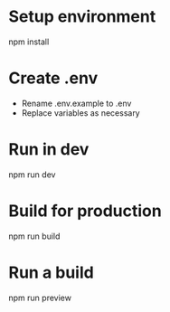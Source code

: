 # Setup environment

npm install

# Create .env

- Rename .env.example to .env
- Replace variables as necessary

 # Run in dev

 npm run dev

 # Build for production

 npm run build

 # Run a build

 npm run preview